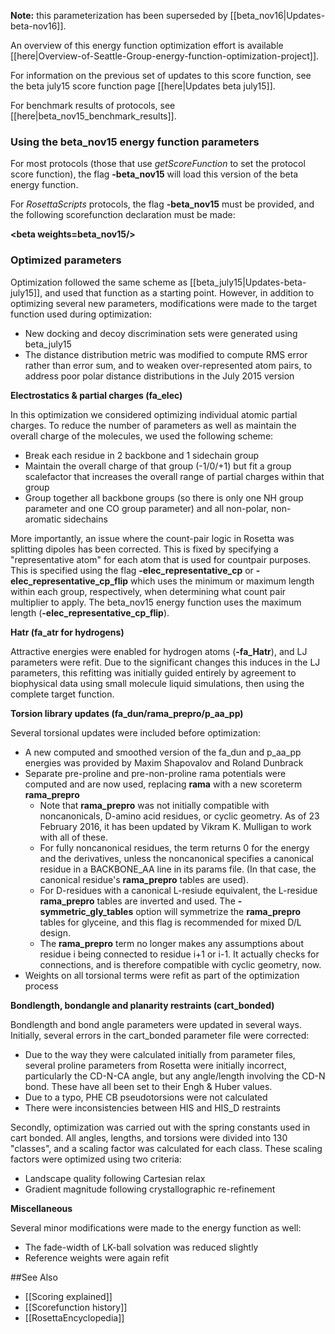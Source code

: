 **Note:** this parameterization has been superseded by [[beta_nov16|Updates-beta-nov16]].

An overview of this energy function optimization effort is available [[here|Overview-of-Seattle-Group-energy-function-optimization-project]].

For information on the previous set of updates to this score function, see the beta july15 score function page [[here|Updates beta july15]].

For benchmark results of protocols, see [[here|beta_nov15_benchmark_results]].

### Using the beta_nov15 energy function parameters

For most protocols (those that use _getScoreFunction_ to set the protocol score function), the flag **-beta_nov15** will load this version of the beta energy function.

For _RosettaScripts_ protocols, the flag **-beta_nov15** must be provided, and the following scorefunction declaration must be made:

**\<beta weights=beta_nov15/\>**

### Optimized parameters 

Optimization followed the same scheme as [[beta_july15|Updates-beta-july15]], and used that function as a starting point.  However, in addition to optimizing several new parameters, modifications were made to the target function used during optimization:

* New docking and decoy discrimination sets were generated using beta_july15
* The distance distribution metric was modified to compute RMS error rather than error sum, and to weaken over-represented atom pairs, to address poor polar distance distributions in the July 2015 version

**Electrostatics & partial charges (fa_elec)**

In this optimization we considered optimizing individual atomic partial charges.  To reduce the number of parameters as well as maintain the overall charge of the molecules, we used the following scheme:
* Break each residue in 2 backbone and 1 sidechain group
* Maintain the overall charge of that group (-1/0/+1) but fit a group scalefactor that increases the overall range of partial charges within that group
* Group together all backbone groups (so there is only one NH group parameter and one CO group parameter) and all non-polar, non-aromatic sidechains

More importantly, an issue where the count-pair logic in Rosetta was splitting dipoles has been corrected.  This is fixed by specifying a "representative atom" for each atom that is used for countpair purposes.  This is specified using the flag **-elec_representative_cp** or **-elec_representative_cp_flip** which uses the minimum or maximum length within each group, respectively, when determining what count pair multiplier to apply.  The beta_nov15 energy function uses the maximum length (**-elec_representative_cp_flip**).

**Hatr (fa_atr for hydrogens)**

Attractive energies were enabled for hydrogen atoms (**-fa_Hatr**), and LJ parameters were refit.  Due to the significant changes this induces in the LJ parameters, this refitting was initially guided entirely by agreement to biophysical data using small molecule liquid simulations, then using the complete target function.

**Torsion library updates (fa_dun/rama_prepro/p_aa_pp)**

Several torsional updates were included before optimization:
* A new computed and smoothed version of the fa_dun and p_aa_pp energies was provided by Maxim Shapovalov and Roland Dunbrack
* Separate pre-proline and pre-non-proline rama potentials were computed and are now used, replacing **rama** with a new scoreterm **rama_prepro**
     * Note that **rama_prepro** was not initially compatible with noncanonicals, D-amino acid residues, or cyclic geometry.  As of 23 February 2016, it has been updated by Vikram K. Mulligan to work with all of these.
     * For fully noncanonical residues, the term returns 0 for the energy and the derivatives, unless the noncanonical specifies a canonical residue in a BACKBONE_AA line in its params file.  (In that case, the canonical residue's **rama_prepro** tables are used).
     * For D-residues with a canonical L-resiude equivalent, the L-residue **rama_prepro** tables are inverted and used.  The **-symmetric_gly_tables** option will symmetrize the **rama_prepro** tables for glyceine, and this flag is recommended for mixed D/L design.
     * The **rama_prepro** term no longer makes any assumptions about residue i being connected to residue i+1 or i-1.  It actually checks for connections, and is therefore compatible with cyclic geometry, now.
* Weights on all torsional terms were refit as part of the optimization process

**Bondlength, bondangle and planarity restraints (cart_bonded)**

Bondlength and bond angle parameters were updated in several ways.  Initially, several errors in the cart_bonded parameter file were corrected:

* Due to the way they were calculated initially from parameter files, several proline parameters from Rosetta were initially incorrect, particularly the CD-N-CA angle, but any angle/length involving the CD-N bond.  These have all been set to their Engh & Huber values.
* Due to a typo, PHE CB pseudotorsions were not calculated
* There were inconsistencies between HIS and HIS_D restraints

Secondly, optimization was carried out with the spring constants used in cart bonded.  All angles, lengths, and torsions were divided into 130 "classes", and a scaling factor was calculated for each class.  These scaling factors were optimized using two criteria:

* Landscape quality following Cartesian relax
* Gradient magnitude following crystallographic re-refinement

**Miscellaneous**

Several minor modifications were made to the energy function as well:

* The fade-width of LK-ball solvation was reduced slightly
* Reference weights were again refit

##See Also

* [[Scoring explained]]
* [[Scorefunction history]]
* [[RosettaEncyclopedia]]